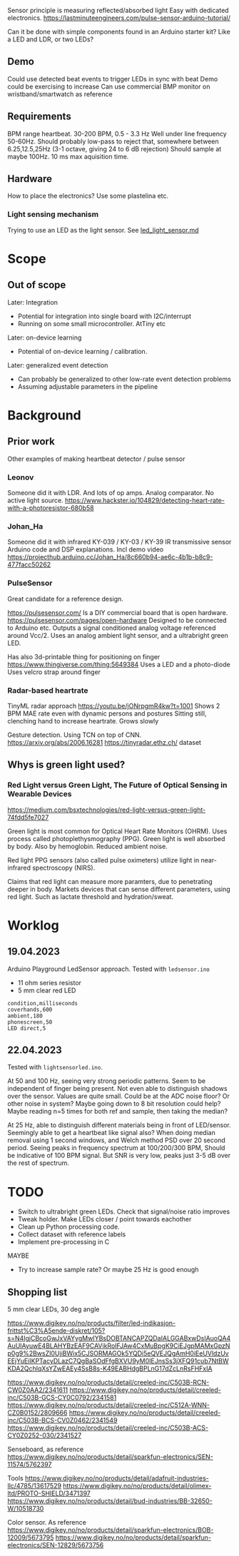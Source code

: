 
Sensor principle is measuring reflected/absorbed light
Easy with dedicated electronics.
https://lastminuteengineers.com/pulse-sensor-arduino-tutorial/

Can it be done with simple components found in an Arduino starter kit?
Like a LED and LDR, or two LEDs? 


## Demo

Could use detected beat events to trigger LEDs in sync with beat 
Demo could be exercising to increase
Can use commercial BMP monitor on wristband/smartwatch as reference

## Requirements

BPM range heartbeat. 30-200 BPM, 0.5 - 3.3 Hz
Well under line frequency 50-60Hz.
Should probably low-pass to reject that, somewhere between 6.25,12.5,25Hz (3-1 octave, giving 24 to 6 dB rejection)
Should sample at maybe 100Hz. 10 ms max aquisition time.


## Hardware
How to place the electronics?
Use some plastelina etc.

### Light sensing mechanism

Trying to use an LED as the light sensor.
See [led_light_sensor.md](./led_light_sensor.md)



# Scope

## Out of scope

Later: Integration

- Potential for integration into single board with I2C/interrupt
- Running on some small microcontroller. AtTiny etc

Later: on-device learning

- Potential of on-device learning / calibration.

Later: generalized event detection

- Can probably be generalized to other low-rate event detection problems
- Assuming adjustable parameters in the pipeline

# Background

## Prior work
Other examples of making heartbeat detector / pulse sensor

### Leonov
Someone did it with LDR. And lots of op amps. Analog comparator. No active light source.
https://www.hackster.io/104829/detecting-heart-rate-with-a-photoresistor-680b58

### Johan_Ha
Someone did it with infrared 
KY-039 / KY-03 / KY-39 IR transmissive sensor
Arduino code and DSP explanations. Incl demo video
https://projecthub.arduino.cc/Johan_Ha/8c660b94-ae6c-4b1b-b8c9-477facc50262

### PulseSensor
Great candidate for a reference design.

https://pulsesensor.com/
Is a DIY commercial board that is open hardware.
https://pulsesensor.com/pages/open-hardware
Designed to be connected to Arduino etc.
Outputs a signal conditioned analog voltage referenced around Vcc/2.
Uses an analog ambient light sensor, and a ultrabright green LED.

Has also 3d-printable thing for positioning on finger
https://www.thingiverse.com/thing:5649384
Uses a LED and a photo-diode
Uses velcro strap around finger

### Radar-based heartrate

TinyML radar approach
https://youtu.be/jONrpgmR4kw?t=1001
Shows 2 BPM MAE rate even with dynamic persons and postures
Sitting still, clenching hand to increase heartrate. Grows slowly

Gesture detection. Using TCN on top of CNN.
https://arxiv.org/abs/2006.16281
https://tinyradar.ethz.ch/ dataset

## Whys is green light used?

### Red Light versus Green Light, The Future of Optical Sensing in Wearable Devices

https://medium.com/bsxtechnologies/red-light-versus-green-light-74fdd5fe7027

Green light is most common for Optical Heart Rate Monitors (OHRM).
Uses process called photoplethysmography (PPG).
Green light is well absorbed by body. Also by hemoglobin.
Reduced ambient noise. 

Red light PPG sensors (also called pulse oximeters) utilize light in near-infrared spectroscopy (NIRS).

Claims that red light can measure more paramters, due to penetrating deeper in body.
Markets devices that can sense different parameters, using red light.
Such as lactate threshold and hydration/sweat. 

# Worklog

## 19.04.2023
Arduino Playground LedSensor approach.
Tested with `ledsensor.ino`

- 11 ohm series resistor
- 5 mm clear red LED

```
condition,milliseconds
coverhands,600
ambient,180
phonescreen,50
LED direct,5
```

## 22.04.2023

Tested with `lightsensorled.ino`.

At 50 and 100 Hz, seeing very strong periodic patterns.
Seem to be independent of finger being present.
Not even able to distinguish shadows over the sensor.
Values are quite small. Could be at the ADC noise floor? Or other noise in system?
Maybe going down to 8 bit resolution could help?
Maybe reading n=5 times for both ref and sample, then taking the median?

At 25 Hz, able to distinguish different materials being in front of LED/sensor.
Seemingly able to get a heartbeat like signal also?
When doing median removal using 1 second windows, and Welch method PSD over 20 second period.
Seeing peaks in frequency spectrum at 100/200/300 BPM,
Should be indicative of 100 BPM signal.
But SNR is very low, peaks just 3-5 dB over the rest of spectrum.

# TODO

- Switch to ultrabright green LEDs.
Check that signal/noise ratio improves
- Tweak holder. Make LEDs closer / point towards eachother
- Clean up Python processing code.
- Collect dataset with reference labels
- Implement pre-processing in C

MAYBE

- Try to increase sample rate? Or maybe 25 Hz is good enough


## Shopping list

5 mm clear LEDs, 30 deg angle

https://www.digikey.no/no/products/filter/led-indikasjon-frittst%C3%A5ende-diskret/105?s=N4IgjCBcoGwJxVAYygMwIYBsDOBTANCAPZQDaIALGGABxwDsIAuoQA4AuUIAyuwE4BLAHYBzEAF9CAVikRoIFJAw4CxMuBpgK9CiEJgpMAMxGpzNp0g9%2BwsZI0UjiBWix5CJSORMAGOk5YQDi5eQVEJQgAmH0iEeUVldzUvEEjYuEiIKPTacyDLazC7QgBaSOdFfgBXVU9yM0IEJnsSs3jXFQ91cub7NtBWKDA2QchIqXsYZwEAEy4SsB8s-K49EABHdgBPLnG17dZcLnRsFHFxIA

https://www.digikey.no/no/products/detail/creeled-inc/C503B-RCN-CW0Z0AA2/2341611
https://www.digikey.no/no/products/detail/creeled-inc/C503B-GCS-CY0C0792/2341581
https://www.digikey.no/no/products/detail/creeled-inc/C512A-WNN-CZ0B0152/2809666
https://www.digikey.no/no/products/detail/creeled-inc/C503B-BCS-CV0Z0462/2341549
https://www.digikey.no/no/products/detail/creeled-inc/C503B-ACS-CY0Z0252-030/2341527

Senseboard, as reference
https://www.digikey.no/no/products/detail/sparkfun-electronics/SEN-11574/5762397

Tools
https://www.digikey.no/no/products/detail/adafruit-industries-llc/4785/13617529
https://www.digikey.no/no/products/detail/olimex-ltd/PROTO-SHIELD/3471397
https://www.digikey.no/no/products/detail/bud-industries/BB-32650-W/10518730

Color sensor. As reference
https://www.digikey.no/no/products/detail/sparkfun-electronics/BOB-12009/5673795
https://www.digikey.no/no/products/detail/sparkfun-electronics/SEN-12829/5673756

